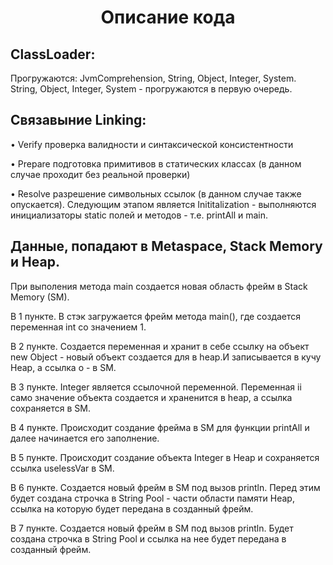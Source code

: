 <h1 align="center">Описание кода</h1>
<h2>ClassLoader:</h2>
<p>Прогружаются: JvmComprehension, String, Object, Integer, System.
String, Object, Integer, System - прогружаются в первую очередь.</p>
<h2>Связавыние Linking:</h2>
<p>• Verify проверка валидности и синтаксической консистентности</p>
<p>• Prepare подготовка примитивов в статических классах (в данном случае проходит без реальной проверки)</p>
<p>• Resolve разрешение символьных ссылок (в данном случае также опускается). Следующим этапом является Inititalization -
выполняются инициализаторы static полей и методов - т.е. printAll и main.</p>
<h2>Данные, попадают в Metaspace, Stack Memory и Heap.</h2>
<p>При выполения метода main создается новая область фрейм в Stack Memory (SM).</p>
<p>В 1 пункте. В стэк загружается фрейм метода main(), 
где создается переменная int со значением 1.</p>
<p>В 2 пункте. Создается переменная и хранит в себе ссылку на объект new Object 
- новый объект создается для в heap.И записывается в кучу Heap, а ссылка o - в SM.</p>
<p>В 3 пункте.  Integer является ссылочной переменной. Переменная ii само значение объекта 
создается и храненится в heap, а ссылка сохраняется в SM.</p>
<p>В 4 пункте.  Происходит создание фрейма в SM для функции printAll и далее начинается его заполнение.</p>
<p>В 5 пункте. Происходит создание объекта Integer в Heap и сохраняется ссылка uselessVar в SM.</p>
<p>В 6 пункте. Создается новый фрейм в SM под вызов println. Перед этим будет создана строчка в String Pool - части
области памяти Heap, ссылка на которую будет передана в созданный фрейм.</p>
<p>В 7 пункте.  Создается новый фрейм в SM под вызов println. Будет создана строчка в String Pool и ссылка 
на нее будет передана в созданный фрейм.</p>